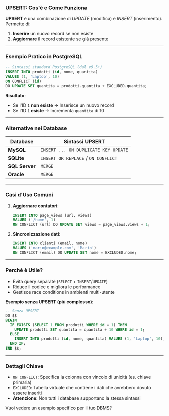 ### **UPSERT: Cos'è e Come Funziona**

**UPSERT** è una combinazione di *UPDATE* (modifica) e *INSERT* (inserimento).  
Permette di:  
1. **Inserire** un nuovo record se non esiste  
2. **Aggiornare** il record esistente se già presente  

---

### **Esempio Pratico in PostgreSQL**  
```sql
-- Sintassi standard PostgreSQL (dal v9.5+)
INSERT INTO prodotti (id, nome, quantita)
VALUES (1, 'Laptop', 10)
ON CONFLICT (id) 
DO UPDATE SET quantita = prodotti.quantita + EXCLUDED.quantita;
```

**Risultato**:  
- Se l'ID `1` **non esiste** → Inserisce un nuovo record  
- Se l'ID `1` **esiste** → Incrementa `quantita` di 10  

---

### **Alternative nei Database**  
| Database       | Sintassi UPSERT                          |
|----------------|------------------------------------------|
| **MySQL**      | `INSERT ... ON DUPLICATE KEY UPDATE`     |
| **SQLite**     | `INSERT OR REPLACE` / `ON CONFLICT`      |
| **SQL Server** | `MERGE`                                  |
| **Oracle**     | `MERGE`                                  |

---

### **Casi d'Uso Comuni**  
1. **Aggiornare contatori**:  
   ```sql
   INSERT INTO page_views (url, views)
   VALUES ('/home', 1)
   ON CONFLICT (url) DO UPDATE SET views = page_views.views + 1;
   ```

2. **Sincronizzazione dati**:  
   ```sql
   INSERT INTO clienti (email, nome)
   VALUES ('mario@example.com', 'Mario')
   ON CONFLICT (email) DO UPDATE SET nome = EXCLUDED.nome;
   ```

---

### **Perché è Utile?**  
- Evita query separate (`SELECT` + `INSERT`/`UPDATE`)  
- Riduce il codice e migliora le performance  
- Gestisce race conditions in ambienti multi-utente  

**Esempio senza UPSERT (più complesso)**:
```sql
-- Senza UPSERT
DO $$
BEGIN
  IF EXISTS (SELECT 1 FROM prodotti WHERE id = 1) THEN
    UPDATE prodotti SET quantita = quantita + 10 WHERE id = 1;
  ELSE
    INSERT INTO prodotti (id, nome, quantita) VALUES (1, 'Laptop', 10);
  END IF;
END $$;
```

---

### **Dettagli Chiave**  
- `ON CONFLICT`: Specifica la colonna con vincolo di unicità (es. chiave primaria)  
- `EXCLUDED`: Tabella virtuale che contiene i dati che avrebbero dovuto essere inseriti  
- **Attenzione**: Non tutti i database supportano la stessa sintassi  

Vuoi vedere un esempio specifico per il tuo DBMS?
